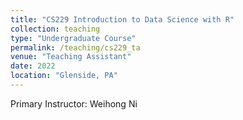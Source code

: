 ```yaml
---
title: "CS229 Introduction to Data Science with R"
collection: teaching
type: "Undergraduate Course"
permalink: /teaching/cs229_ta
venue: "Teaching Assistant"
date: 2022
location: "Glenside, PA"
---
```


Primary Instructor: Weihong Ni
